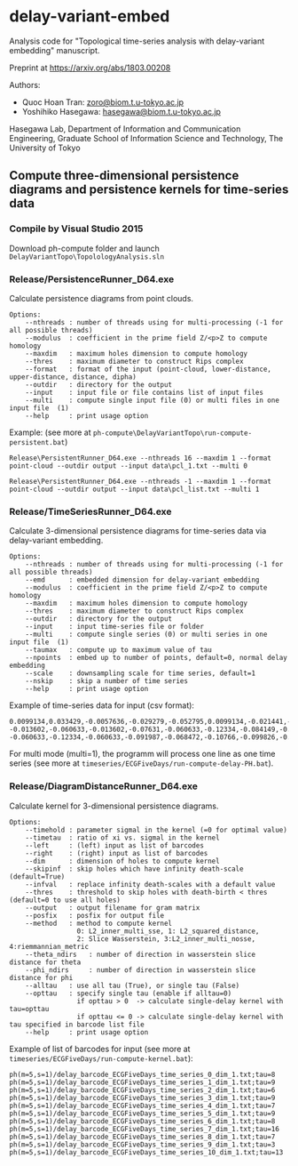 # delay-variant-embed
Analysis code for "Topological time-series analysis with delay-variant embedding" manuscript.

Preprint at https://arxiv.org/abs/1803.00208

Authors:

* Quoc Hoan Tran: zoro@biom.t.u-tokyo.ac.jp
* Yoshihiko Hasegawa: hasegawa@biom.t.u-tokyo.ac.jp

Hasegawa Lab, Department of Information and Communication Engineering,
Graduate School of Information Science and Technology,
The University of Tokyo

## Compute three-dimensional persistence diagrams and persistence kernels for time-series data

### Compile by Visual Studio 2015
Download ph-compute folder and launch ```DelayVariantTopo\TopolologyAnalysis.sln```

### Release/PersistenceRunner_D64.exe
Calculate persistence diagrams from point clouds.

    Options:
        --nthreads : number of threads using for multi-processing (-1 for all possible threads)
        --modulus  : coefficient in the prime field Z/<p>Z to compute homology
        --maxdim   : maximum holes dimension to compute homology
        --thres    : maximum diameter to construct Rips complex
        --format   : format of the input (point-cloud, lower-distance, upper-distance, distance, dipha)
        --outdir   : directory for the output
        --input    : input file or file contains list of input files
        --multi    : compute single input file (0) or multi files in one input file  (1) 
        --help     : print usage option

Example: (see more at ```ph-compute\DelayVariantTopo\run-compute-persistent.bat```)

    Release\PersistentRunner_D64.exe --nthreads 16 --maxdim 1 --format point-cloud --outdir output --input data\pcl_1.txt --multi 0

    Release\PersistentRunner_D64.exe --nthreads -1 --maxdim 1 --format point-cloud --outdir output --input data\pcl_list.txt --multi 1

### Release/TimeSeriesRunner_D64.exe
Calculate 3-dimensional persistence diagrams for time-series data via delay-variant embedding.

    Options:
        --nthreads : number of threads using for multi-processing (-1 for all possible threads)
        --emd      : embedded dimension for delay-variant embedding
        --modulus  : coefficient in the prime field Z/<p>Z to compute homology
        --maxdim   : maximum holes dimension to compute homology
        --thres    : maximum diameter to construct Rips complex
        --outdir   : directory for the output
        --input    : input time-series file or folder
        --multi    : compute single series (0) or multi series in one input file  (1) 
        --taumax   : compute up to maximum value of tau
        --npoints  : embed up to number of points, default=0, normal delay embedding
        --scale    : downsampling scale for time series, default=1
        --nskip    : skip a number of time series
        --help     : print usage option

Example of time-series data for input (csv format):

    0.0099134,0.033429,-0.0057636,-0.029279,-0.052795,0.0099134,-0.021441,-0.029279,-0.060633,-0.091987
    -0.013602,-0.060633,-0.013602,-0.07631,-0.060633,-0.12334,-0.084149,-0.068472,-0.037118,-0.07631
    -0.060633,-0.12334,-0.060633,-0.091987,-0.068472,-0.10766,-0.099826,-0.14686,-0.029279,0.0099134
    
For multi mode (multi=1), the programm will process one line as one time series (see more at ```timeseries/ECGFiveDays/run-compute-delay-PH.bat```).

### Release/DiagramDistanceRunner_D64.exe
Calculate kernel for 3-dimensional persistence diagrams.

    Options:
        --timehold : parameter sigmal in the kernel (=0 for optimal value)
        --timetau  : ratio of xi vs. sigmal in the kernel
        --left     : (left) input as list of barcodes
        --right    : (right) input as list of barcodes
        --dim      : dimension of holes to compute kernel
        --skipinf  : skip holes which have infinity death-scale (default=True)
        --infval   : replace infinity death-scales with a default value
        --thres    : threshold to skip holes with death-birth < thres (default=0 to use all holes)
        --output   : output filename for gram matrix
        --posfix   : posfix for output file
        --method   : method to compute kernel
                     0: L2_inner_multi_sse, 1: L2_squared_distance, 
                     2: Slice Wasserstein, 3:L2_inner_multi_nosse, 4:riemmannian_metric
        --theta_ndirs   : number of direction in wasserstein slice distance for theta
        --phi_ndirs     : number of direction in wasserstein slice distance for phi
        --alltau   : use all tau (True), or single tau (False)
        --opttau   : specify single tau (enable if alltau=0)
                     if opttau > 0  -> calculate single-delay kernel with tau=opttau
                     if opttau <= 0 -> calculate single-delay kernel with tau specified in barcode list file
        --help     : print usage option

Example of list of barcodes for input (see more at ```timeseries/ECGFiveDays/run-compute-kernel.bat```):

    ph(m=5,s=1)/delay_barcode_ECGFiveDays_time_series_0_dim_1.txt;tau=8
    ph(m=5,s=1)/delay_barcode_ECGFiveDays_time_series_1_dim_1.txt;tau=9
    ph(m=5,s=1)/delay_barcode_ECGFiveDays_time_series_2_dim_1.txt;tau=6
    ph(m=5,s=1)/delay_barcode_ECGFiveDays_time_series_3_dim_1.txt;tau=9
    ph(m=5,s=1)/delay_barcode_ECGFiveDays_time_series_4_dim_1.txt;tau=7
    ph(m=5,s=1)/delay_barcode_ECGFiveDays_time_series_5_dim_1.txt;tau=9
    ph(m=5,s=1)/delay_barcode_ECGFiveDays_time_series_6_dim_1.txt;tau=8
    ph(m=5,s=1)/delay_barcode_ECGFiveDays_time_series_7_dim_1.txt;tau=16
    ph(m=5,s=1)/delay_barcode_ECGFiveDays_time_series_8_dim_1.txt;tau=7
    ph(m=5,s=1)/delay_barcode_ECGFiveDays_time_series_9_dim_1.txt;tau=3
    ph(m=5,s=1)/delay_barcode_ECGFiveDays_time_series_10_dim_1.txt;tau=13
